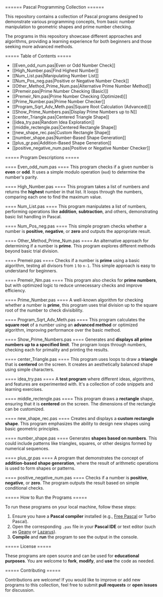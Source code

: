 ====== Pascal Programming Collection ======

This repository contains a collection of Pascal programs designed to demonstrate various programming concepts, from basic number manipulation to geometric shapes and prime number checking.

The programs in this repository showcase different approaches and algorithms, providing a learning experience for both beginners and those seeking more advanced methods.

===== Table of Contents =====

  - [[Even_odd_num.pas|Even or Odd Number Check]]
  - [[High_Number.pas|Find Highest Number]]
  - [[Num_List.pas|Manipulating Number List]]
  - [[Num_Pos_neg.pas|Positive or Negative Number Check]]
  - [[Other_Method_Prime_Num.pas|Alternative Prime Number Method]]
  - [[Premeir.pas|Prime Number Checking (Basic)]]
  - [[Premeir_Nm.pas|Prime Number Checking (Optimized)]]
  - [[Prime_Number.pas|Prime Number Checker]]
  - [[Program_Sqrt_Adv_Meth.pas|Square Root Calculation (Advanced)]]
  - [[Show_Prime_Numbers.pas|Display Prime Numbers up to N]]
  - [[center_Triangle.pas|Centered Triangle Shape]]
  - [[idea_try.pas|Random Idea Exploration]]
  - [[middle_rectengle.pas|Centered Rectangle Shape]]
  - [[new_shape_rec.pas|Custom Rectangle Shape]]
  - [[number_shape.pas|Number-Based Shape Generation]]
  - [[plus_gr.pas|Addition-Based Shape Generation]]
  - [[positive_negative_num.pas|Positive or Negative Number Checker]]

===== Program Descriptions =====

==== Even_odd_num.pas ====
This program checks if a given number is **even** or **odd**. It uses a simple modulo operation (`mod`) to determine the number's parity.

==== High_Number.pas ====
This program takes a list of numbers and returns the **highest** number in that list. It loops through the numbers, comparing each one to find the maximum value.

==== Num_List.pas ====
This program manipulates a list of numbers, performing operations like **addition**, **subtraction**, and others, demonstrating basic list handling in Pascal.

==== Num_Pos_neg.pas ====
This simple program checks whether a number is **positive**, **negative**, or **zero** and outputs the appropriate result.

==== Other_Method_Prime_Num.pas ====
An alternative approach for determining if a number is **prime**. This program explores different methods beyond basic trial division.

==== Premeir.pas ====
Checks if a number is **prime** using a basic algorithm, testing all divisors from `1` to `n-1`. This simple approach is easy to understand for beginners.

==== Premeir_Nm.pas ====
This program also checks for **prime numbers**, but with optimized logic to reduce unnecessary checks and improve efficiency.

==== Prime_Number.pas ====
A well-known algorithm for checking whether a number is **prime**, this program uses trial division up to the square root of the number to check divisibility.

==== Program_Sqrt_Adv_Meth.pas ====
This program calculates the **square root** of a number using an **advanced method** or optimized algorithm, improving performance over the basic method.

==== Show_Prime_Numbers.pas ====
Generates and **displays all prime numbers up to a specified limit**. The program loops through numbers, checking each for primality and printing the results.

==== center_Triangle.pas ====
This program uses loops to draw a **triangle** that is **centered** on the screen. It creates an aesthetically balanced shape using simple characters.

==== idea_try.pas ====
A **test program** where different ideas, algorithms, and features are experimented with. It's a collection of code snippets and learning exercises.

==== middle_rectengle.pas ====
This program draws a **rectangle** shape, ensuring that it is **centered** on the screen. The dimensions of the rectangle can be customized.

==== new_shape_rec.pas ====
Creates and displays a **custom rectangle shape**. This program emphasizes the ability to design new shapes using basic geometric principles.

==== number_shape.pas ====
Generates **shapes based on numbers**. This could include patterns like triangles, squares, or other designs formed by numerical sequences.

==== plus_gr.pas ====
A program that demonstrates the concept of **addition-based shape generation**, where the result of arithmetic operations is used to form shapes or patterns.

==== positive_negative_num.pas ====
Checks if a number is **positive**, **negative**, or **zero**. The program outputs the result based on simple conditional checks.

===== How to Run the Programs =====

To run these programs on your local machine, follow these steps:

  1. Ensure you have a **Pascal compiler** installed (e.g., [Free Pascal](https://www.freepascal.org/) or Turbo Pascal).
  2. Open the corresponding `.pas` file in your **Pascal IDE** or text editor (such as [Geany](https://www.geany.org/) or [Lazarus](https://www.lazarus-ide.org/)).
  3. **Compile** and **run** the program to see the output in the console.

===== License =====

These programs are open source and can be used for **educational purposes**. You are welcome to **fork**, **modify**, and **use** the code as needed.

===== Contributing =====

Contributions are welcome! If you would like to improve or add new programs to this collection, feel free to submit **pull requests** or **open issues** for discussion.

